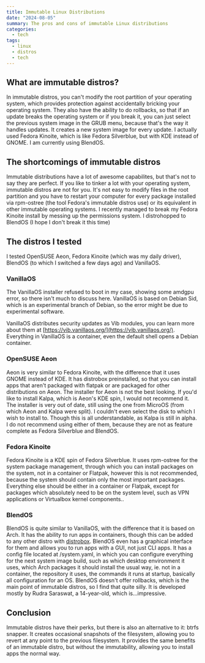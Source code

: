 ```yaml
---
title: Immutable Linux Distributions
date: "2024-08-05"
summary: The pros and cons of immutable Linux distributions
categories:
  - tech
tags:
  - linux
  - distros
  - tech
---
```


## What are immutable distros?

In immutable distros, you can't modify the root partition of your operating system, which provides protection against accidentally bricking your operating system. They also have the ability to do rollbacks, so that if an update breaks the operating system or if you break it, you can just select the previous system image in the GRUB menu, because that's the way it handles updates. It creates a new system image for every update. I actually used Fedora Kinoite, which is like Fedora Silverblue, but with KDE instead of GNOME. I am currently using BlendOS.

## The shortcomings of immutable distros

Immutable distributions have a lot of awesome capabilites, but that's not to say they are perfect. If you like to tinker a lot with your operating system, immutable distros are not for you. It's not easy to modify files in the root partition and you have to restart your computer for every package installed via rpm-ostree (the tool Fedora's immutable distros use) or its equivalent in other immutable operating systems. I recently managed to break my Fedora Kinoite install by messing up the permissions system. I distrohopped to BlendOS (I hope I don't break it this time)

## The distros I tested

I tested OpenSUSE Aeon, Fedora Kinoite (which was my daily driver), BlendOS (to which I switched a few days ago) and VanillaOS.

### VanillaOS

The VanillaOS installer refused to boot in my case, showing some amdgpu error, so there isn't much to discuss here. VanillaOS is based on Debian Sid, which is an experimental branch of Debian, so the error might be due to experimental software.

VanillaOS distributes security updates as Vib modules, you can learn more about them at [https://vib.vanillaos.org/](https://vib.vanillaos.org/). Everything in VanillaOS is a container, even the default shell opens a Debian container.

### OpenSUSE Aeon

Aeon is very similar to Fedora Kinoite, with the difference that it uses GNOME instead of KDE. It has distrobox preinstalled, so that you can install apps that aren't packaged with flatpak or are packaged for other distributions on Aeon. The installer for Aeon is not the best looking. If you'd like to install Kalpa, which is Aeon's KDE spin, I would not recommend it. The installer is very out of date, still using the one from MicroOS (from which Aeon and Kalpa were split). I couldn't even select the disk to which I wish to install to. Though this is all understandable, as Kalpa is still in alpha. I do not recommend using either of them, because they are not as feature complete as Fedora Silverblue and BlendOS.

### Fedora Kinoite

Fedora Kinoite is a KDE spin of Fedora Silverblue. It uses rpm-ostree for the system package management, through which you can install packages on the system, not in a container or Flatpak, however this is not recommended, because the system should contain only the most important packages. Everything else should be either in a container or Flatpak, except for packages which absolutely need to be on the system level, such as VPN applications or Virtualbox kernel components..

### BlendOS

BlendOS is quite similar to VanillaOS, with the difference that it is based on Arch. It has the ability to run apps in containers, though this can be added to any other distro with [distrobox](https://distrobox.it/). BlendOS even has a graphical interface for them and allows you to run apps with a GUI, not just CLI apps. It has a config file located at /system.yaml, in which you can configure everything for the next system image build, such as which desktop environment it uses, which Arch packages it should install the usual way, ie. not in a container, the repository it uses, the commands it runs at startup, basically all configuration for an OS. BlendOS doesn't offer rollbacks, which is the main point of immutable distros, so I find that quite silly. It is developed mostly by Rudra Saraswat, a 14-year-old, which is...impressive.

## Conclusion

Immutable distros have their perks, but there is also an alternative to it: btrfs snapper. It creates occasional snapshots of the filesystem, allowing you to revert at any point to the previous filesystem. It provides the same benefits of an immutable distro, but without the immutability, allowing you to install apps the normal way.

